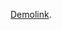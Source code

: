 [Demolink]([https://github.com/facebook/create-react-app](https://kulchevych.github.io/Pathfinding/)).
